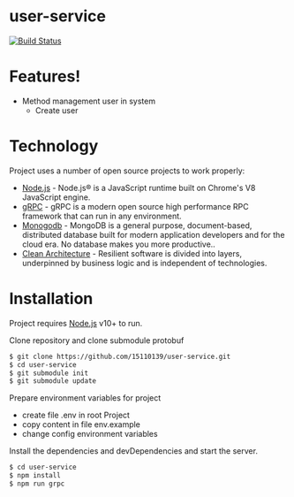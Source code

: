 # user-service


[![Build Status](https://travis-ci.org/joemccann/dillinger.svg?branch=master)](https://travis-ci.org/joemccann/dillinger)

# Features!

  - Method management user in system 
     * Create user

# Technology

Project uses a number of open source projects to work properly:

* [Node.js](https://nodejs.org/en/) - Node.js® is a JavaScript runtime built on Chrome's V8 JavaScript engine.
* [gRPC](https://grpc.io/docs/guides/) - gRPC is a modern open source high performance RPC framework that can run in any environment.
* [Monogodb](https://www.mongodb.com/) - MongoDB is a general purpose, document-based, distributed database built for modern application developers and for the cloud era. No database makes you more productive..
* [Clean Architecture](https://www.freecodecamp.org/news/a-quick-introduction-to-clean-architecture-990c014448d2/) - Resilient software is divided into layers, underpinned by business logic and is independent of technologies.


# Installation

Project requires [Node.js](https://nodejs.org/) v10+ to run.

Clone repository and clone submodule protobuf
```sh
$ git clone https://github.com/15110139/user-service.git
$ cd user-service
$ git submodule init 
$ git submodule update
```
Prepare environment variables for project
 * create file .env in root Project
 * copy content in file env.example
 * change config environment variables 


Install the dependencies and devDependencies and start the server.

```sh
$ cd user-service
$ npm install 
$ npm run grpc
```

